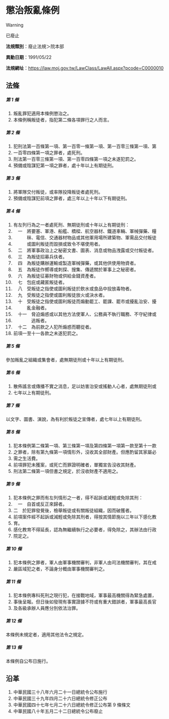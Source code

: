 # 懲治叛亂條例


> [!WARNING]
> 已廢止


**法規類別**：廢止法規＞院本部

**異動日期**：1991/05/22  

**法規網址**：https://law.moj.gov.tw/LawClass/LawAll.aspx?pcode=C0000010



## 法條
##### 第 1 條
1. 叛亂罪犯適用本條例懲治之。
1. 本條例稱叛徒者，指犯第二條各項罪行之人而言。

##### 第 2 條
1. 犯刑法第一百條第一項、第一百零一條第一項、第一百零三條第一項、第
1. 一百零四條第一項之罪者，處死刑。
1. 刑法第一百零三條第一項、第一百零四條第一項之未遂犯罰之。
1. 預備或陰謀犯第一項之罪者，處十年以上有期徒刑。

##### 第 3 條
1. 將軍隊交付叛徒，或率隊投降叛徒者處死刑。
1. 預備或陰謀犯前項之罪者，處三年以上十年以下有期徒刑。

##### 第 4 條
1. 有左列行為之一者處死刑、無期徒刑或十年以上有期徒刑：
1. 　一　將要塞、軍港、船艦、橋樑、航空器材、鐵道車輛、軍械彈藥、糧
1. 　　　秣、電信、交通器材物品或其他軍用場所建築物、軍需品交付叛徒
1. 　　　或圖利叛徒而毀損或致令不堪使用者。
1. 　二　將軍事政治上之秘密文書、圖表、消息或物品洩露或交付叛徒者。
1. 　三　為叛徒招募兵伕者。
1. 　四　為叛徒購辦運輸或製造軍械彈藥，或其他供使用物資者。
1. 　五　為叛徒作嚮導或刺探、搜集、傳遞關於軍事上之秘密者。
1. 　六　為叛徒征募財物或供給金錢資產者。
1. 　七　包庇或藏匿叛徒者。
1. 　八　受叛徒之指使或圖利叛徒於飲水或食品中投放毒物者。
1. 　九　受叛徒之指使或圖利叛徒放火或決水者。
1. 　十　受叛徒之指使或圖利叛徒而煽動罷工、罷課、罷市或擾亂治安、擾
1. 　　　亂金融者。
1. 　十一　脅迫煽惑或以其他方法使軍人、公務員不執行職務、不守紀律或
1. 　　　　逃叛者。
1. 　十二　為前款之人犯所煽惑而聽從者。
1. 前項一至十一各款之未遂犯罰之。

##### 第 5 條
參加叛亂之組織或集會者，處無期徒刑或十年以上有期徒刑。

##### 第 6 條
1. 散佈謠言或傳播不實之消息，足以妨害治安或搖動人心者，處無期徒刑或
1. 七年以上有期徒刑。

##### 第 7 條
以文字、圖書、演說，為有利於叛徒之宣傳者，處七年以上有期徒刑。

##### 第 8 條
1. 犯本條例第二條第一項、第三條第一項及第四條第一項第一款至第十一款
1. 之罪者，除有第九條第一項情形外，沒收其全部財產。但應酌留其家屬必
1. 需之生活費。
1. 前項罪犯未獲案，或死亡而罪證明確者，單獨宣告沒收其財產。
1. 刑法第二條第一項但書之規定，於沒收財產不適用之。

##### 第 9 條
1. 犯本條例之罪而有左列情形之一者，得不起訴或減輕或免除其刑：
1. 　一　自首或反正來歸者。
1.   二　於犯罪發覺後，檢舉叛徒或有關叛徒組織，因而破獲者。
1. 前項案件經不起訴或減輕或免除其刑者，得按其情節施以三年以下感化教
1. 育。
1. 感化教育不得延長，認為無繼續執行之必要者，得免除之，其辦法由行政
1. 院定之。

##### 第 10 條
1. 犯本條例之罪者，軍人由軍事機關審判，非軍人由司法機關審判，其在戒
1. 嚴區域犯之者，不論身分概由軍事機關審判之。

##### 第 11 條
1. 犯本條例專科死刑之現行犯，在接戰地域，軍事最高機關得為緊急處置，
1. 事後呈報。但日後如發現有事實證據不符或有重大錯誤者，軍事最高長官
1. 及各級承辦人員應分別依法治罪。

##### 第 12 條
本條例未規定者，適用其他法令之規定。

##### 第 13 條
本條例自公布日施行。

## 沿革
1. 中華民國三十八年六月二十一日總統令公布施行
1. 中華民國三十九年四月二十六日總統令修正公布
1. 中華民國四十七年七月二十六日總統令修正公布第 9  條條文
1. 中華民國八十年五月二十二日總統令公布廢止
